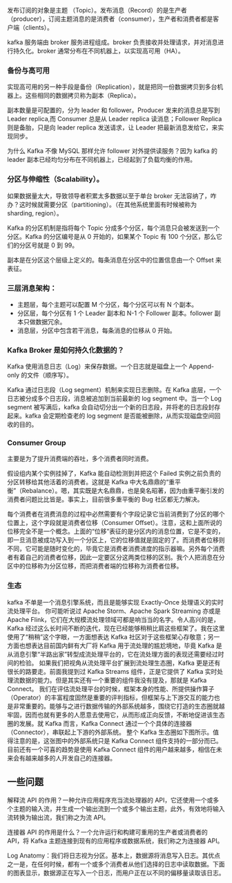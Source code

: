 发布订阅的对象是主题 （Topic）。发布消息（Record）的是生产者（producer），订阅主题消息的是消费者（consumer），生产者和消费者都是客户端（clients）。

kafka 服务端由 broker 服务进程组成。broker 负责接收并处理请求，并对消息进行持久化。broker 通常分布在不同机器上，以实现高可用（HA）。

### 备份与高可用

实现高可用的另一种手段是备份（Replication），就是把同一份数据拷贝到多台机器上。这些相同的数据拷贝称为副本（Replica）。

副本数量是可配置的，分为 leader 和 follower。Producer 发来的消息总是写到 Leader replica,而 Consumer 总是从 Leader replica 读消息；Follower Replica 则是备胎，只是向 leader replica 发送请求，让 Leader 把最新消息发给它，来实现同步。

为什么 Kafka 不像 MySQL 那样允许 follower 对外提供读服务？因为 kafka 的 leader 副本已经均匀分布在不同机器上，已经起到了负载均衡的作用。

### 分区与伸缩性（Scalability）。

如果数据量太大，导致领导者积累太多数据以至于单台 broker 无法容纳了，咋办？这时候就需要分区（partitioning）。（在其他系统里面有时候被称为 sharding, region）。

Kafka 的分区机制是指将每个 Topic 分成多个分区，每个消息只会被发送到一个分区。Kafka 的分区编号是从 0 开始的，如果某个 Topic 有 100 个分区，那么它们的分区号就是 0 到 99。

副本是在分区这个层级上定义的。每条消息在分区中的位置信息由一个 Offset 来表征。

### 三层消息架构：

- 主题层，每个主题可以配置 M 个分区，每个分区可以有 N 个副本。
- 分区层，每个分区有 1 个 Leader 副本和 N-1 个 Follower 副本。follower 副本只做数据冗余。
- 消息层，分区中包含若干消息，每条消息的位移从 0 开始。

### Kafka Broker 是如何持久化数据的？

Kafka 使用消息日志（Log）来保存数据。一个日志就是磁盘上一个 Append-only 的文件（顺序写）。

Kafka 通过日志段（Log segment）机制来实现日志删除。在 Kafka 底层，一个日志被分成多个日志段，消息被追加到当前最新的 log segment 中。当一个 Log segment 被写满后，kafka 会自动切分出一个新的日志段，并将老的日志段封存起来。kafka 会定期检查老的 log segment 是否能被删除，从而实现磁盘空间回收的目的。

### Consumer Group

主要是为了提升消费端的吞吐，多个消费者同时消费。

假设组内某个实例挂掉了，Kafka 能自动检测到并把这个 Failed 实例之前负责的分区转移给其他活着的消费者。这就是 Kafka 中大名鼎鼎的“重平衡”（Rebalance）。嗯，其实既是大名鼎鼎，也是臭名昭著，因为由重平衡引发的消费者问题比比皆是。事实上，目前很多重平衡的 Bug 社区都无力解决。

每个消费者在消费消息的过程中必然需要有个字段记录它当前消费到了分区的哪个位置上，这个字段就是消费者位移（Consumer Offset）。注意，这和上面所说的位移完全不是一个概念。上面的“位移”表征的是分区内的消息位置，它是不变的，即一旦消息被成功写入到一个分区上，它的位移值就是固定的了。而消费者位移则不同，它可能是随时变化的，毕竟它是消费者消费进度的指示器嘛。另外每个消费者有着自己的消费者位移，因此一定要区分这两类位移的区别。我个人把消息在分区中的位移称为分区位移，而把消费者端的位移称为消费者位移。

### 生态

kafka 不单是一个消息引擎系统，而且是能够实现 Exactly-Once 处理语义的实时流处理平台。
你可能听说过 Apache Storm、Apache Spark Streaming 亦或是 Apache Flink，它们在大规模流处理领域可都是响当当的名字。令人高兴的是，Kafka 经过这么长时间不断的迭代，现在已经能够稍稍比肩这些框架了。我在这里使用了“稍稍”这个字眼，一方面想表达 Kafka 社区对于这些框架心存敬意；另一方面也想表达目前国内鲜有大厂将 Kafka 用于流处理的尴尬境地，毕竟 Kafka 是从消息引擎“半路出家”转型成流处理平台的，它在流处理方面的表现还需要经过时间的检验。
如果我们把视角从流处理平台扩展到流处理生态圈，Kafka 更是还有很长的路要走。前面我提到过 Kafka Streams 组件，正是它提供了 Kafka 实时处理流数据的能力。但是其实还有一个重要的组件我没有提及，那就是 Kafka Connect。
我们在评估流处理平台的时候，框架本身的性能、所提供操作算子（Operator）的丰富程度固然是重要的评判指标，但框架与上下游交互的能力也是非常重要的。能够与之进行数据传输的外部系统越多，围绕它打造的生态圈就越牢固，因而也就有更多的人愿意去使用它，从而形成正向反馈，不断地促进该生态圈的发展。就 Kafka 而言，Kafka Connect 通过一个个具体的连接器（Connector），串联起上下游的外部系统。
整个 Kafka 生态圈如下图所示。值得注意的是，这张图中的外部系统只是 Kafka Connect 组件支持的一部分而已。目前还有一个可喜的趋势是使用 Kafka Connect 组件的用户越来越多，相信在未来会有越来越多的人开发自己的连接器。

## 一些问题

解释流 API 的作用？一种允许应用程序充当流处理器的 API，它还使用一个或多个主题的输入流，并生成一个输出流到一个或多个输出主题，此外，有效地将输入流转换为输出流，我们称之为流 API。

连接器 API 的作用是什么？一个允许运行和构建可重用的生产者或消费者的 API，将 Kafka 主题连接到现有的应用程序或数据系统，我们称之为连接器 API。

Log Anatomy：我们将日志视为分区。基本上，数据源将消息写入日志。其优点之一是，在任何时候，都有一个或多个消费者从他们选择的日志中读取数据。下面的图表显示，数据源正在写入一个日志，而用户正在以不同的偏移量读取该日志。
